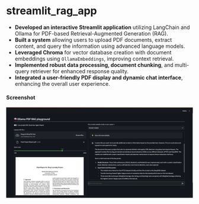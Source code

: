 # streamlit_rag_app

- **Developed an interactive Streamlit application** utilizing LangChain and Ollama for PDF-based Retrieval-Augmented Generation (RAG).
- **Built a system** allowing users to upload PDF documents, extract content, and query the information using advanced language models.
- **Leveraged Chroma** for vector database creation with document embeddings using `OllamaEmbeddings`, improving context retrieval.
- **Implemented robust data processing, document chunking**, and multi-query retriever for enhanced response quality.
- **Integrated a user-friendly PDF display and dynamic chat interface**, enhancing the overall user experience.


#### Screenshot
![Screenshot](ss.png)
